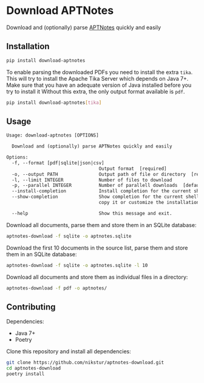 # Download APTNotes

Download and (optionally) parse [APTNotes](https://github.com/aptnotes/data) quickly and easily

## Installation

```bash
pip install download-aptnotes
```

To enable parsing the downloaded PDFs you need to install the extra `tika`. This
will try to install the Apache Tika Server which depends on Java 7+. Make sure
that you have an adequate version of Java installed before you try to install it
Without this extra, the only output format available is `pdf`.

```bash
pip install download-aptnotes[tika]
```

## Usage

```txt
Usage: download-aptnotes [OPTIONS]

  Download and (optionally) parse APTNotes quickly and easily

Options:
  -f, --format [pdf|sqlite|json|csv]
                                  Output format  [required]
  -o, --output PATH               Output path of file or directory  [required]
  -l, --limit INTEGER             Number of files to download
  -p, --parallel INTEGER          Number of parallell downloads  [default: 10]
  --install-completion            Install completion for the current shell.
  --show-completion               Show completion for the current shell, to
                                  copy it or customize the installation.

  --help                          Show this message and exit.
```

Download all documents, parse them and store them in an SQLite database:

```bash
aptnotes-download -f sqlite -o aptnotes.sqlite
```

Download the first 10 documents in the source list, parse them and store
them in an SQLite database:

```bash
aptnotes-download -f sqlite -o aptnotes.sqlite -l 10
```

Download all documents and store them as individual files in a directory:

```bash
aptnotes-download -f pdf -o aptnotes/
```

## Contributing

Dependencies:

- Java 7+
- Poetry

Clone this repository and install all dependencies:

````bash
git clone https://github.com/nikstur/aptnotes-download.git
cd aptnotes-download
poetry install
````
